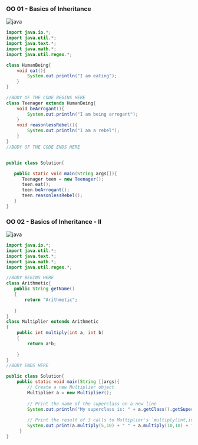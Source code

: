 ### OO 01 - Basics of Inheritance
![java](https://img.shields.io/badge/Java-ED8B00?style=for-the-badge&logo=java&logoColor=white)
```java
import java.io.*;
import java.util.*;
import java.text.*;
import java.math.*;
import java.util.regex.*;

class HumanBeing{
	void eat(){
		System.out.println("I am eating");
	}
}

//BODY OF THE CODE BEGINS HERE
class Teenager extends HumanBeing{
	void beArrogant(){
		System.out.println("I am being arrogant");
	}
    void reasonlessRebel(){
        System.out.println("I am a rebel");
    }
}
//BODY OF THE CODE ENDS HERE


public class Solution{

   public static void main(String args[]){
	  Teenager teen = new Teenager();
	  teen.eat();
	  teen.beArrogant();
      teen.reasonlessRebel();
   }
}
```

### OO 02 - Basics of Inheritance - II
![java](https://img.shields.io/badge/Java-ED8B00?style=for-the-badge&logo=java&logoColor=white)
```java
import java.io.*;
import java.util.*;
import java.text.*;
import java.math.*;
import java.util.regex.*;

//BODY BEGINS HERE
class Arithmetic{
   public String getName()
   {
       return "Arithmetic";
       
   }
}
class Multiplier extends Arithmetic
{
    public int multiply(int a, int b)
    {
        return a*b;
        
    }   
}
//BODY ENDS HERE

public class Solution{
    public static void main(String []args){
        // Create a new Multiplier object
        Multiplier a = new Multiplier();
        
        // Print the name of the superclass on a new line
        System.out.println("My superclass is: " + a.getClass().getSuperclass().getName());	
        
        // Print the result of 3 calls to Multiplier's `multiply(int,int)` method as 3 space-separated integers:
        System.out.print(a.multiply(5,10) + " " + a.multiply(10,10) + " " + a.multiply(20,10) + "\n");
     }
}
```

